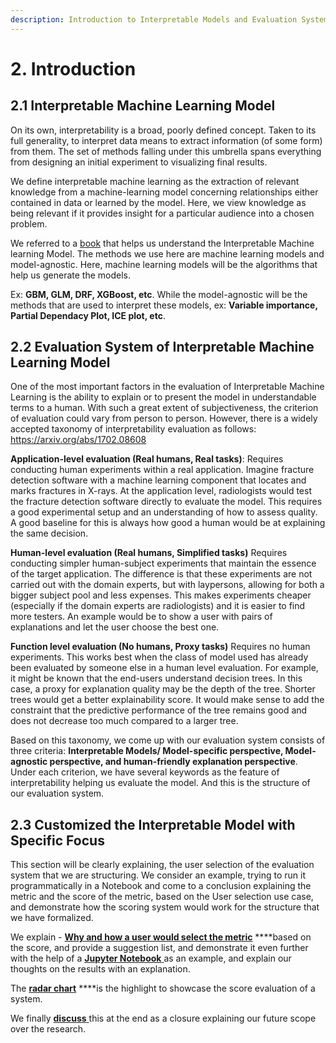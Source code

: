 ```yaml
---
description: Introduction to Interpretable Models and Evaluation Systems
---
```


# 2. Introduction

## 2.1 Interpretable Machine Learning Model

On its own, interpretability is a broad, poorly defined concept. Taken to its full generality, to interpret data means to extract information \(of some form\) from them. The set of methods falling under this umbrella spans everything from designing an initial experiment to visualizing final results.

We define interpretable machine learning as the extraction of relevant knowledge from a machine-learning model concerning relationships either contained in data or learned by the model. Here, we view knowledge as being relevant if it provides insight for a particular audience into a chosen problem.

We referred to a [book](https://christophm.github.io/interpretable-ml-book/simple.html) that helps us understand the Interpretable Machine learning Model. The methods we use here are machine learning models and model-agnostic. Here, machine learning models will be the algorithms that help us generate the models.

Ex: **GBM, GLM, DRF, XGBoost, etc**. While the model-agnostic will be the methods that are used to interpret these models, ex: **Variable importance, Partial Dependacy Plot, ICE plot, etc**.

## 2.2 Evaluation System of Interpretable Machine Learning Model

One of the most important factors in the evaluation of Interpretable Machine Learning is the ability to explain or to present the model in understandable terms to a human. With such a great extent of subjectiveness, the criterion of evaluation could vary from person to person. However, there is a widely accepted taxonomy of interpretability evaluation as follows:
https://arxiv.org/abs/1702.08608

**Application-level evaluation \(Real humans, Real tasks\)**: Requires conducting human experiments within a real application. Imagine fracture detection software with a machine learning component that locates and marks fractures in X-rays. At the application level, radiologists would test the fracture detection software directly to evaluate the model. This requires a good experimental setup and an understanding of how to assess quality. A good baseline for this is always how good a human would be at explaining the same decision.

**Human-level evaluation \(Real humans, Simplified tasks\)** Requires conducting simpler human-subject experiments that maintain the essence of the target application. The difference is that these experiments are not carried out with the domain experts, but with laypersons, allowing for both a bigger subject pool and less expenses. This makes experiments cheaper \(especially if the domain experts are radiologists\) and it is easier to find more testers. An example would be to show a user with pairs of explanations and let the user choose the best one.

**Function level evaluation \(No humans, Proxy tasks\)** Requires no human experiments. This works best when the class of model used has already been evaluated by someone else in a human level evaluation. For example, it might be known that the end-users understand decision trees. In this case, a proxy for explanation quality may be the depth of the tree. Shorter trees would get a better explainability score. It would make sense to add the constraint that the predictive performance of the tree remains good and does not decrease too much compared to a larger tree.

Based on this taxonomy, we come up with our evaluation system consists of three criteria: **Interpretable Models/ Model-specific perspective, Model-agnostic perspective, and human-friendly explanation perspective**. Under each criterion, we have several keywords as the feature of interpretability helping us evaluate the model. And this is the structure of our evaluation system.

## 2.3 Customized the Interpretable Model with Specific Focus

This section will be clearly explaining, the user selection of the evaluation system that we are structuring. We consider an example, trying to run it programmatically in a Notebook and come to a conclusion explaining the metric and the score of the metric, based on the User selection use case, and demonstrate how the scoring system would work for the structure that we have formalized.

We explain - [**Why and how a user would select the metric**](5.-user-selection/5.1-why-and-how-the-user-will-select-the-metrics.md) ****based on the score, and provide a suggestion list, and demonstrate it even further with the help of a [**Jupyter Notebook** ](5.-user-selection/example/5.2-example-notebook.md)as an example, and explain our thoughts on the results with an explanation.

The [**radar chart**](5.-user-selection/5.2-results.md) ****is the highlight to showcase the score evaluation of a system.

We finally [**discuss** ](6.-conclusion.md)this at the end as a closure explaining our future scope over the research.

